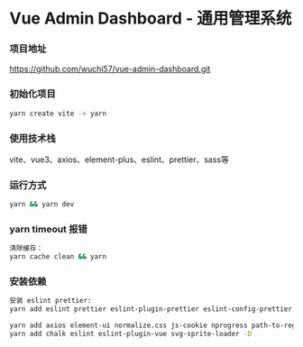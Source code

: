 # Vue Admin Dashboard - 通用管理系统

### 项目地址
https://github.com/wuchi57/vue-admin-dashboard.git

### 初始化项目
```bash
yarn create vite -> yarn
```

### 使用技术栈
vite、vue3、axios、element-plus、eslint、prettier、sass等

### 运行方式
```bash
yarn && yarn dev
```

### yarn timeout 报错
```bash
清除缓存：
yarn cache clean && yarn
```

### 安装依赖
```bash
安装 eslint prettier:
yarn add eslint prettier eslint-plugin-prettier eslint-config-prettier husky lint-staged -D 

yarn add axios element-ui normalize.css js-cookie nprogress path-to-regexp
yarn add chalk eslint eslint-plugin-vue svg-sprite-loader -D
```

